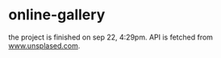 # online-gallery
the project is finished on sep 22, 4:29pm.
API is fetched from www.unsplased.com.

